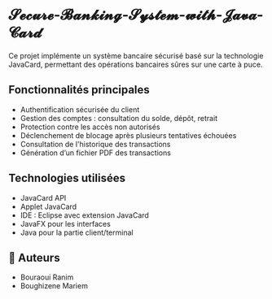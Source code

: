 # 𝓢𝓮𝓬𝓾𝓻𝓮-𝓑𝓪𝓷𝓴𝓲𝓷𝓰-𝓢𝔂𝓼𝓽𝓮𝓶-𝔀𝓲𝓽𝓱-𝓙𝓪𝓿𝓪-𝓒𝓪𝓻𝓭

Ce projet implémente un système bancaire sécurisé basé sur la technologie JavaCard, permettant des opérations bancaires sûres sur une carte à puce.

## Fonctionnalités principales

- Authentification sécurisée du client
- Gestion des comptes : consultation du solde, dépôt, retrait
- Protection contre les accès non autorisés
- Déclenchement de blocage après plusieurs tentatives échouées
- Consultation de l'historique des transactions
- Génération d’un fichier PDF des transactions

## Technologies utilisées

- JavaCard API
- Applet JavaCard
- IDE : Eclipse avec extension JavaCard
- JavaFX pour les interfaces
- Java pour la partie client/terminal

## 👥 Auteurs

- Bouraoui Ranim
- Boughizene Mariem

